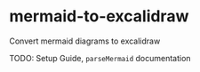 # mermaid-to-excalidraw

Convert mermaid diagrams to excalidraw

TODO: Setup Guide, `parseMermaid` documentation
